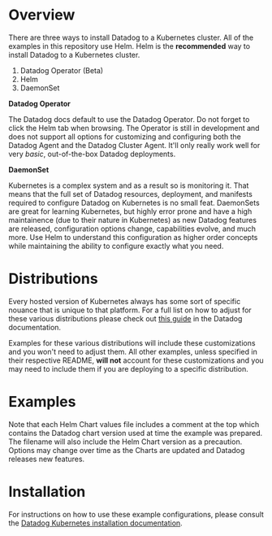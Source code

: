 # Overview

There are three ways to install Datadog to a Kubernetes cluster. All of the examples in this repository use Helm. Helm is the **recommended** way to install Datadog to a Kubernetes cluster.

1. Datadog Operator (Beta)
2. Helm
3. DaemonSet

**Datadog Operator**

The Datadog docs default to use the Datadog Operator. Do not forget to click the Helm tab when browsing. The Operator is still in development and does not support all options for customizing and configuring both the Datadog Agent and the Datadog Cluster Agent. It'll only really work well for very _basic_, out-of-the-box Datadog deployments.

**DaemonSet**

Kubernetes is a complex system and as a result so is monitoring it. That means that the full set of Datadog resources, deployment, and manifests required to configure Datadog on Kubernetes is no small feat. DaemonSets are great for learning Kubernetes, but highly error prone and have a high maintainence (due to their nature in Kubernetes) as new Datadog features are released, configuration options change, capabilities evolve, and much more. Use Helm to understand this configuration as higher order concepts while maintaining the ability to configure exactly what you need.

# Distributions

Every hosted version of Kubernetes always has some sort of specific nouance that is unique to that platform. For a full list on how to adjust for these various distributions please check out [this guide](https://docs.datadoghq.com/containers/kubernetes/distributions/?tab=helm) in the Datadog documentation.

Examples for these various distributions will include these customizations and you won't need to adjust them. All other examples, unless specified in their respective README, **will not** account for these customizations and you may need to include them if you are deploying to a specific distribution.

# Examples

Note that each Helm Chart values file includes a comment at the top which contains the Datadog chart version used at time the example was prepared. The filename will also include the Helm Chart version as a precaution. Options may change over time as the Charts are updated and Datadog releases new features.

# Installation

For instructions on how to use these example configurations, please consult the [Datadog Kubernetes installation documentation](https://docs.datadoghq.com/containers/kubernetes/installation/?tab=helm).
